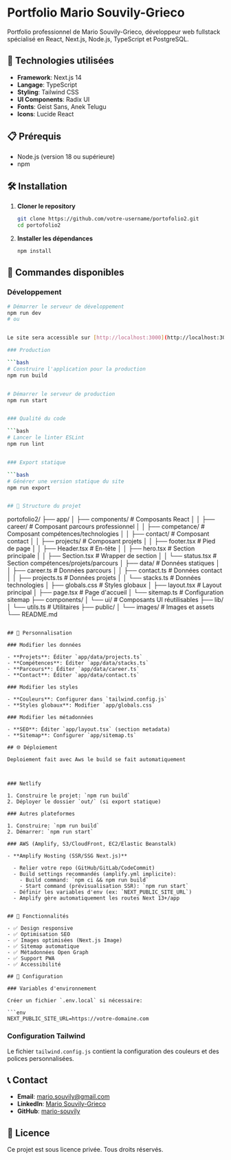 # Portfolio Mario Souvily-Grieco

Portfolio professionnel de Mario Souvily-Grieco, développeur web fullstack spécialisé en React, Next.js, Node.js, TypeScript et PostgreSQL.

## 🚀 Technologies utilisées

- **Framework**: Next.js 14
- **Langage**: TypeScript
- **Styling**: Tailwind CSS
- **UI Components**: Radix UI
- **Fonts**: Geist Sans, Anek Telugu
- **Icons**: Lucide React

## 📋 Prérequis

- Node.js (version 18 ou supérieure)
- npm

## 🛠️ Installation

1. **Cloner le repository**

   ```bash
   git clone https://github.com/votre-username/portofolio2.git
   cd portofolio2
   ```

2. **Installer les dépendances**
   ```bash
   npm install
   ```

## 🚀 Commandes disponibles

### Développement

````bash
# Démarrer le serveur de développement
npm run dev
# ou


Le site sera accessible sur [http://localhost:3000](http://localhost:3000)

### Production

```bash
# Construire l'application pour la production
npm run build


# Démarrer le serveur de production
npm run start


### Qualité du code

```bash
# Lancer le linter ESLint
npm run lint


### Export statique

```bash
# Générer une version statique du site
npm run export


## 📁 Structure du projet

````

portofolio2/
├── app/
│ ├── components/ # Composants React
│ │ ├── career/ # Composant parcours professionnel
│ │ ├── competance/ # Composant compétences/technologies
│ │ ├── contact/ # Composant contact
│ │ ├── projects/ # Composant projets
│ │ ├── footer.tsx # Pied de page
│ │ ├── Header.tsx # En-tête
│ │ ├── hero.tsx # Section principale
│ │ ├── Section.tsx # Wrapper de section
│ │ └── status.tsx # Section compétences/projets/parcours
│ ├── data/ # Données statiques
│ │ ├── career.ts # Données parcours
│ │ ├── contact.ts # Données contact
│ │ ├── projects.ts # Données projets
│ │ └── stacks.ts # Données technologies
│ ├── globals.css # Styles globaux
│ ├── layout.tsx # Layout principal
│ ├── page.tsx # Page d'accueil
│ └── sitemap.ts # Configuration sitemap
├── components/
│ └── ui/ # Composants UI réutilisables
├── lib/
│ └── utils.ts # Utilitaires
├── public/
│ └── images/ # Images et assets
└── README.md

````

## 🎨 Personnalisation

### Modifier les données

- **Projets**: Éditer `app/data/projects.ts`
- **Compétences**: Éditer `app/data/stacks.ts`
- **Parcours**: Éditer `app/data/career.ts`
- **Contact**: Éditer `app/data/contact.ts`

### Modifier les styles

- **Couleurs**: Configurer dans `tailwind.config.js`
- **Styles globaux**: Modifier `app/globals.css`

### Modifier les métadonnées

- **SEO**: Éditer `app/layout.tsx` (section metadata)
- **Sitemap**: Configurer `app/sitemap.ts`

## 🌐 Déploiement

Deploiement fait avec Aws le build se fait automatiquement



### Netlify

1. Construire le projet: `npm run build`
2. Déployer le dossier `out/` (si export statique)

### Autres plateformes

1. Construire: `npm run build`
2. Démarrer: `npm run start`

### AWS (Amplify, S3/CloudFront, EC2/Elastic Beanstalk)

- **Amplify Hosting (SSR/SSG Next.js)**

  - Relier votre repo (GitHub/GitLab/CodeCommit)
  - Build settings recommandés (amplify.yml implicite):
    - Build command: `npm ci && npm run build`
    - Start command (prévisualisation SSR): `npm run start`
  - Définir les variables d'env (ex: `NEXT_PUBLIC_SITE_URL`)
  - Amplify gère automatiquement les routes Next 13+/app


## 📱 Fonctionnalités

- ✅ Design responsive
- ✅ Optimisation SEO
- ✅ Images optimisées (Next.js Image)
- ✅ Sitemap automatique
- ✅ Métadonnées Open Graph
- ✅ Support PWA
- ✅ Accessibilité

## 🔧 Configuration

### Variables d'environnement

Créer un fichier `.env.local` si nécessaire:

```env
NEXT_PUBLIC_SITE_URL=https://votre-domaine.com
````

### Configuration Tailwind

Le fichier `tailwind.config.js` contient la configuration des couleurs et des polices personnalisées.

## 📞 Contact

- **Email**: mario.souvily@gmail.com
- **LinkedIn**: [Mario Souvily-Grieco](https://www.linkedin.com/in/mario-grieco-a510263b/)
- **GitHub**: [mario-souvily](https://github.com/mario-souvily)

## 📄 Licence

Ce projet est sous licence privée. Tous droits réservés.
